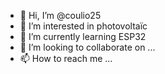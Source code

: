- 👋 Hi, I’m @coulio25
- 👀 I’m interested in photovoltaïc
- 🌱 I’m currently learning ESP32
- 💞️ I’m looking to collaborate on ...
- 📫 How to reach me ...

<!---
coulio25/coulio25 is a ✨ special ✨ repository because its `README.md` (this file) appears on your GitHub profile.
You can click the Preview link to take a look at your changes.
--->
